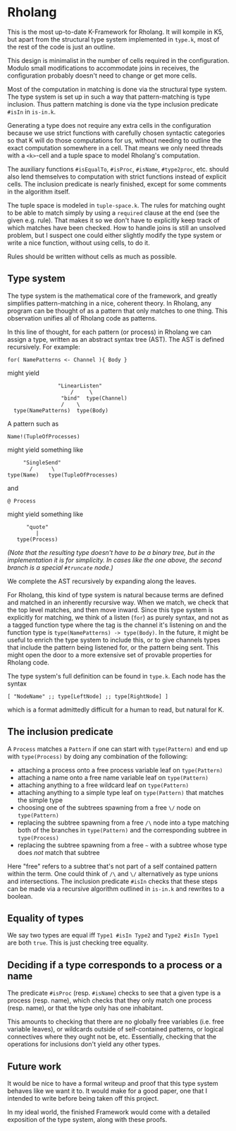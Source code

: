 # Rholang
This is the most up-to-date K-Framework for Rholang. It will kompile in K5, but apart from the
structural type system implemented in `type.k`, most of the rest of the code is just an outline.

This design is minimalist in the number of cells required in the configuration. Modulo small
modifications to accommodate joins in receives, the configuration probably doesn't need to change
or get more cells.

Most of the computation in matching is done via the structural type system. The type system is set
up in such a way that pattern-matching is type inclusion. Thus pattern matching is done via the
type inclusion predicate `#isIn` in `is-in.k`.

Generating a type does not require any extra cells in the configuration because we use strict
functions with carefully chosen syntactic categories so that K will do those computations for us,
without needing to outline the exact computation somewhere in a cell. That means we only need
threads with a `<k>`-cell and a tuple space to model Rholang's computation.

The auxiliary functions `#isEqualTo`, `#isProc`, `#isName`, `#type2proc`, etc. should also lend
themselves to computation with strict functions instead of explicit cells. The inclusion predicate
is nearly finished, except for some comments in the algorithm itself.

The tuple space is modeled in `tuple-space.k`. The rules for matching ought to be able to match
simply by using a `required` clause at the end (see the given e.g. rule). That makes it so we don't
have to explicitly keep track of which matches have been checked. How to handle joins is still an
unsolved problem, but I suspect one could either slightly modify the type system or write a nice
function, without using cells, to do it.

Rules should be written without cells as much as possible.

## Type system
The type system is the mathematical core of the framework, and greatly simplifies pattern-matching
in a nice, coherent theory. In Rholang, any program can be thought of as a pattern that only matches
to one thing. This observation unifies all of Rholang code as patterns.

In this line of thought, for each pattern (or process) in Rholang we can assign a type,
written as an abstract syntax tree (AST). The AST is defined recursively. For example:

    for( NamePatterns <- Channel ){ Body }

might yield

                    "LinearListen"
                        /     \
                     "bind"  type(Channel)
                     /    \
      type(NamePatterns)  type(Body)

A pattern such as

    Name!(TupleOfProcesses)

might yield something like

         "SingleSend"
           /      \
    type(Name)   type(TupleOfProcesses)

and

    @ Process

might yield something like

          "quote"
             |
       type(Process)

*(Note that the resulting type doesn't have to be a binary tree, but in the implementation it is for
simplicity. In cases like the one above, the second branch is a special `#truncate` node.)*

We complete the AST recursively by expanding along the leaves.

For Rholang, this kind of type system is natural because terms are defined and matched in an
inherently recursive way. When we match, we check that the top level matches, and then move inward.
Since this type system is explicitly for matching, we think of a listen (`for`) as purely syntax,
and not as a tagged function type where the tag is the channel it's listening on and the
function type is `type(NamePatterns) -> type(Body)`. In the future, it might be useful to enrich the
type system to include this, or to give channels types that include the pattern being listened
for, or the pattern being sent. This might open the door to a more extensive set of
provable properties for Rholang code.

The type system's full definition can be found in `type.k`. Each node has the syntax

    [ "NodeName" ;; type[LeftNode] ;; type[RightNode] ]

which is a format admittedly difficult for a human to read, but natural for K.

## The inclusion predicate
A `Process` matches a `Pattern` if one can start with `type(Pattern)` and end up with
`type(Process)` by doing any combination of the following:
- attaching a process onto a free process variable leaf on `type(Pattern)`
- attaching a name onto a free name variable leaf on `type(Pattern)`
- attaching anything to a free wildcard leaf on `type(Pattern)`
- attaching anything to a simple type leaf on `type(Pattern)` that matches the simple type
- choosing one of the subtrees spawning from a free `\/` node on `type(Pattern)`
- replacing the subtree spawning from a free `/\` node into a type matching both of the branches in
`type(Pattern)` and the corresponding subtree in `type(Process)`
- replacing the subtree spawning from a free `~` with a subtree whose type does *not* match that
subtree

Here "free" refers to a subtree that's not part of a self contained pattern within the term.
One could think of `/\` and `\/` alternatively as type unions and intersections.
The inclusion predicate `#isIn` checks that these steps can be made via a recursive algorithm
outlined in `is-in.k` and rewrites to a boolean.

## Equality of types
We say two types are equal iff `Type1 #isIn Type2` and `Type2 #isIn Type1` are both `true`. This
is just checking tree equality.


## Deciding if a type corresponds to a process or a name
The predicate `#isProc` (resp. `#isName`) checks to see that a given type is a process (resp. name),
which checks that they only match one process (resp. name), or that the type only has
one inhabitant.

This amounts to checking that there are no globally free variables (i.e. free variable leaves), or
wildcards outside of self-contained patterns, or logical connectives where they ought not be, etc.
Essentially, checking that the operations for inclusions don't yield any other types.

## Future work
It would be nice to have a formal writeup and proof that this type system behaves like we want it
to. It would make for a good paper, one that I intended to write before being taken off this
project.

In my ideal world, the finished Framework would come with a detailed exposition of the type system,
along with these proofs.
